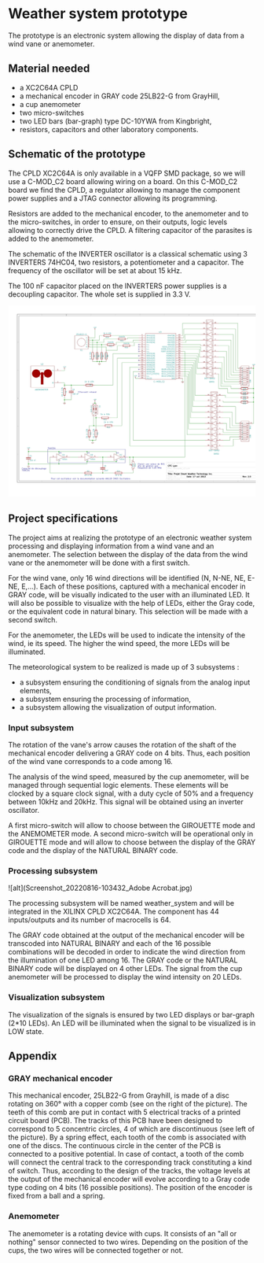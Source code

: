 # Weather system prototype

The prototype is an electronic system allowing the display of data from a wind vane or anemometer. 

## Material needed
- a XC2C64A CPLD
- a mechanical encoder in GRAY code 25LB22-G from GrayHill, 
- a cup anemometer 
- two micro-switches
- two LED bars (bar-graph) type DC-10YWA from Kingbright, 
- resistors, capacitors and other laboratory components. 

## Schematic of the prototype

The CPLD XC2C64A is only available in a VQFP SMD package, so we will use a C-MOD_C2 board allowing wiring on a board. On this C-MOD_C2 board we find the CPLD, a regulator allowing to manage the component power supplies and a JTAG connector allowing its programming. 

Resistors are added to the mechanical encoder, to the anemometer and to the micro-switches, in order to ensure, on their outputs, logic levels allowing to correctly drive the CPLD. A filtering capacitor of the parasites is added to the anemometer. 

The schematic of the INVERTER oscillator is a classical schematic using 3 INVERTERS 74HC04, two resistors, a potentiometer and a capacitor. The frequency of the oscillator will be set at about 15 kHz. 

The 100 nF capacitor placed on the INVERTERS power supplies is a decoupling capacitor. The whole set is supplied in 3.3 V. 

![alt](Girouette_v2-1.jpg)

## Project specifications

The project aims at realizing the prototype of an electronic weather system processing and displaying information from a wind vane and an anemometer. The selection between the display of the data from the wind vane or the anemometer will be done with a first switch.

For the wind vane, only 16 wind directions will be identified (N, N-NE, NE, E-NE, E,...). Each of these positions, captured with a mechanical encoder in GRAY code, will be visually indicated to the user with an illuminated LED. It will also be possible to visualize with the help of LEDs, either the Gray code, or the equivalent code in natural binary. This selection will be made with a second switch. 

For the anemometer, the LEDs will be used to indicate the intensity of the wind, ie its speed. The higher the wind speed, the more LEDs will be illuminated. 

The meteorological system to be realized is made up of 3 subsystems : 
- a subsystem ensuring the conditioning of signals from the analog input elements, 
- a subsystem ensuring the processing of information, 
- a subsystem allowing the visualization of output information. 

### Input subsystem
The rotation of the vane's arrow causes the rotation of the shaft of the mechanical encoder delivering a GRAY code on 4 bits. Thus, each position of the wind vane corresponds to a code among 16.

The analysis of the wind speed, measured by the cup anemometer, will be managed through sequential logic elements. These elements will be clocked by a square clock signal, with a duty cycle of 50% and a frequency between 10kHz and 20kHz. This signal will be obtained using an inverter oscillator. 

A first micro-switch will allow to choose between the GIROUETTE mode and the ANEMOMETER mode. A second micro-switch will be operational only in GIROUETTE mode and will allow to choose between the display of the GRAY code and the display of the NATURAL BINARY code. 

### Processing subsystem

![alt](Screenshot_20220816-103432_Adobe Acrobat.jpg)

The processing subsystem will be named weather_system and will be integrated in the XILINX CPLD XC2C64A. The component has 44 inputs/outputs and its number of macrocells is 64. 

The GRAY code obtained at the output of the mechanical encoder will be transcoded into NATURAL BINARY and each of the 16 possible combinations will be decoded in order to indicate the wind direction from the illumination of one LED among 16. The GRAY code or the NATURAL BINARY code will be displayed on 4 other LEDs. The signal from the cup anemometer will be processed to display the wind intensity on 20 LEDs. 

### Visualization subsystem

The visualization of the signals is ensured by two LED displays or bar-graph (2*10 LEDs). An LED will be illuminated when the signal to be visualized is in LOW state. 


## Appendix
### GRAY mechanical encoder

This mechanical encoder, 25LB22-G from Grayhill, is made of a disc rotating on 360° with a copper comb (see on the right of the picture). The teeth of this comb are put in contact with 5 electrical tracks of a printed circuit board (PCB). The tracks of this PCB have been designed to correspond to 5 concentric circles, 4 of which are discontinuous (see left of the picture). By a spring effect, each tooth of the comb is associated with one of the discs. The continuous circle in the center of the PCB is connected to a positive potential. In case of contact, a tooth of the comb will connect the central track to the corresponding track constituting a kind of switch. Thus, according to the design of the tracks, the voltage levels at the output of the mechanical encoder will evolve according to a Gray code type coding on 4 bits (16 possible positions). The position of the encoder is fixed from a ball and a spring. 

### Anemometer

The anemometer is a rotating device with cups. It consists of an "all or nothing" sensor connected to two wires. Depending on the position of the cups, the two wires will be connected together or not. 


